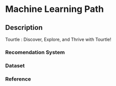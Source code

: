 # Machine Learning Path

## Description
Tourtle : Discover, Explore, and Thrive with Tourtle!

### Recomendation System

### Dataset

### Reference
